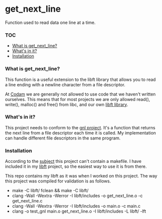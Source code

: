 # get_next_line
Function used to read data one line at a time.

### TOC
* [What is get_next_line?](#what-is-get_next_line)
* [What's in it?](#whats-in-it)
* [Installation](#installation)

### What is get_next_line?
This function is a useful extension to the libft library that allows you to read a line ending with a newline character from a file descriptor.

At [Codam][1] we are generally not allowed to use code that we haven't written ourselves.
This means that for most projects we are only allowed read(), write(), malloc() and free() from libc, and our own [libft library][2].

### What's in it?

This project needs to conform to the [gnl project][3].
It's a function that returns the next line from a file descriptor each time it is called.
My implementation can handle different file descriptors in the same program.

### Installation
According to the [subject][3] this project can't contain a makefile.
I have included it in my [libft][2] project, so the easiest way to use it is from there.

This repo contains my libft as it was when I worked on this project.
The way this project was compiled for validation is as follows.

- make -C libft/ fclean && make -C libft/
- clang -Wall -Wextra -Werror -I libft/includes -o get_next_line.o -c get_next_line.c
- clang -Wall -Wextra -Werror -I libft/includes -o main.o -c main.c
- clang -o test_gnl main.o get_next_line.o -I libft/includes -L libft/ -lft

[1]: https://www.codam.nl/
[2]: https://github.com/FlavioAMiceli/libft
[3]: https://cdn.intra.42.fr/pdf/pdf/3719/get_next_line.en.pdf
